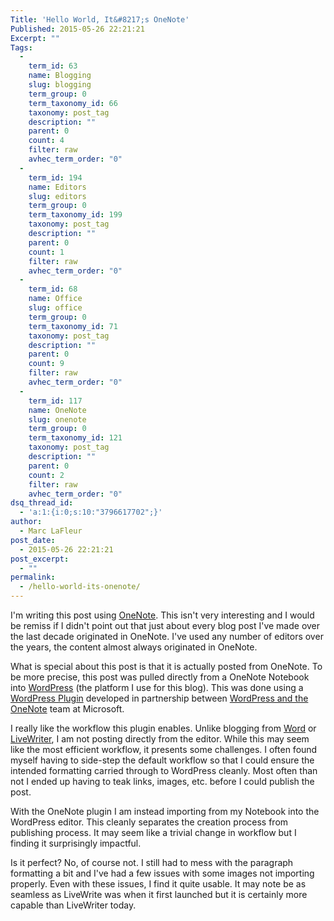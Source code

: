 ```yaml
---
Title: 'Hello World, It&#8217;s OneNote'
Published: 2015-05-26 22:21:21
Excerpt: ""
Tags:
  - 
    term_id: 63
    name: Blogging
    slug: blogging
    term_group: 0
    term_taxonomy_id: 66
    taxonomy: post_tag
    description: ""
    parent: 0
    count: 4
    filter: raw
    avhec_term_order: "0"
  - 
    term_id: 194
    name: Editors
    slug: editors
    term_group: 0
    term_taxonomy_id: 199
    taxonomy: post_tag
    description: ""
    parent: 0
    count: 1
    filter: raw
    avhec_term_order: "0"
  - 
    term_id: 68
    name: Office
    slug: office
    term_group: 0
    term_taxonomy_id: 71
    taxonomy: post_tag
    description: ""
    parent: 0
    count: 9
    filter: raw
    avhec_term_order: "0"
  - 
    term_id: 117
    name: OneNote
    slug: onenote
    term_group: 0
    term_taxonomy_id: 121
    taxonomy: post_tag
    description: ""
    parent: 0
    count: 2
    filter: raw
    avhec_term_order: "0"
dsq_thread_id:
  - 'a:1:{i:0;s:10:"3796617702";}'
author:
  - Marc LaFleur
post_date:
  - 2015-05-26 22:21:21
post_excerpt:
  - ""
permalink:
  - /hello-world-its-onenote/
---
```

I'm writing this post using <a href="https://www.onenote.com/">OneNote</a>. This isn't very interesting and I would be remiss if I didn't point out that just about every blog post I've made over the last decade originated in OneNote. I've used any number of editors over the years, the content almost always originated in OneNote.

What is special about this post is that it is actually posted from OneNote. To be more precise, this post was pulled directly from a OneNote Notebook into <a href="http://www.wordpress.org">WordPress</a> (the platform I use for this blog). This was done using a <a href="https://wordpress.org/plugins/onenote-publisher/">WordPress Plugin</a> developed in partnership between <a href="http://blogs.office.com/2015/05/22/onenote-welcomes-three-new-partners-cloudhq-equil-and-wordpress/">WordPress and the OneNote</a> team at Microsoft.

I really like the workflow this plugin enables. Unlike blogging from <a href="http://massivescale.azurewebsites.net/word-as-blog-editor/">Word</a> or <a href="http://windows.microsoft.com/en-us/windows-live/essentials-other?woldogcb=0#essentials=overviewother">LiveWriter</a>, I am not posting directly from the editor. While this may seem like the most efficient workflow, it presents some challenges. I often found myself having to side-step the default workflow so that I could ensure the intended formatting carried through to WordPress cleanly. Most often than not I ended up having to teak links, images, etc. before I could publish the post.

With the OneNote plugin I am instead importing from my Notebook into the WordPress editor. This cleanly separates the creation process from publishing process. It may seem like a trivial change in workflow but I finding it surprisingly impactful.

Is it perfect? No, of course not. I still had to mess with the paragraph formatting a bit and I've had a few issues with some images not importing properly. Even with these issues, I find it quite usable. It may note be as seamless as LiveWrite was when it first launched but it is certainly more capable than LiveWriter today.